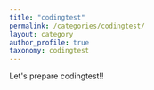 ```yaml
---
title: "codingtest"
permalink: /categories/codingtest/
layout: category
author_profile: true
taxonomy: codingtest
---
```


Let's prepare codingtest!!